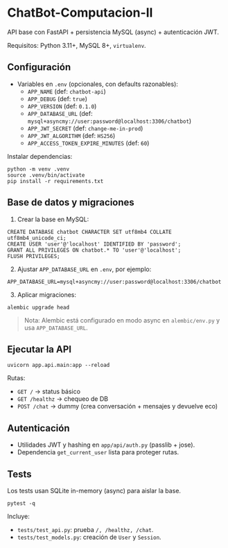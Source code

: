 # ChatBot-Computacion-II

API base con FastAPI + persistencia MySQL (async) + autenticación JWT.

Requisitos: Python 3.11+, MySQL 8+, `virtualenv`.

## Configuración

- Variables en `.env` (opcionales, con defaults razonables):
  - `APP_NAME` (def: `chatbot-api`)
  - `APP_DEBUG` (def: `true`)
  - `APP_VERSION` (def: `0.1.0`)
  - `APP_DATABASE_URL` (def: `mysql+asyncmy://user:password@localhost:3306/chatbot`)
  - `APP_JWT_SECRET` (def: `change-me-in-prod`)
  - `APP_JWT_ALGORITHM` (def: `HS256`)
  - `APP_ACCESS_TOKEN_EXPIRE_MINUTES` (def: `60`)

Instalar dependencias:

```
python -m venv .venv
source .venv/bin/activate
pip install -r requirements.txt
```

## Base de datos y migraciones

1) Crear la base en MySQL:

```
CREATE DATABASE chatbot CHARACTER SET utf8mb4 COLLATE utf8mb4_unicode_ci;
CREATE USER 'user'@'localhost' IDENTIFIED BY 'password';
GRANT ALL PRIVILEGES ON chatbot.* TO 'user'@'localhost';
FLUSH PRIVILEGES;
```

2) Ajustar `APP_DATABASE_URL` en `.env`, por ejemplo:

```
APP_DATABASE_URL=mysql+asyncmy://user:password@localhost:3306/chatbot
```

3) Aplicar migraciones:

```
alembic upgrade head
```

> Nota: Alembic está configurado en modo async en `alembic/env.py` y usa `APP_DATABASE_URL`.

## Ejecutar la API

```
uvicorn app.api.main:app --reload
```

Rutas:
- `GET /` → status básico
- `GET /healthz` → chequeo de DB
- `POST /chat` → dummy (crea conversación + mensajes y devuelve eco)

## Autenticación

- Utilidades JWT y hashing en `app/api/auth.py` (passlib + jose).
- Dependencia `get_current_user` lista para proteger rutas.

## Tests

Los tests usan SQLite in-memory (async) para aislar la base.

```
pytest -q
```

Incluye:
- `tests/test_api.py`: prueba `/, /healthz, /chat`.
- `tests/test_models.py`: creación de `User` y `Session`.

